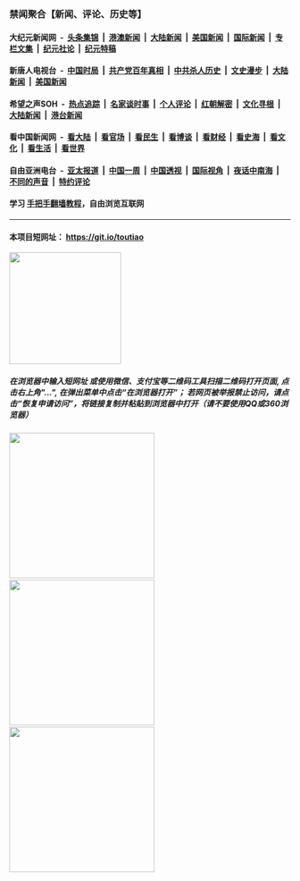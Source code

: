 ### 禁闻聚合【新闻、评论、历史等】

#### 大纪元新闻网 &nbsp;-&nbsp; [头条集锦](indexes/E头条集锦.md?t=02080702) &nbsp;|&nbsp; [港澳新闻](indexes/E港澳新闻.md?t=02080702)  &nbsp;|&nbsp; [大陆新闻](indexes/E大陆新闻.md?t=02080702) &nbsp;|&nbsp; [美国新闻](indexes/E美国新闻.md?t=02080702) &nbsp;|&nbsp; [国际新闻](indexes/E国际新闻.md?t=02080702) &nbsp;|&nbsp; [专栏文集](indexes/E专栏文集.md?t=02080702) &nbsp;|&nbsp; [纪元社论](indexes/E纪元社论.md?t=02080702) &nbsp;|&nbsp; [纪元特稿](indexes/E纪元特稿.md?t=02080702) 

#### 新唐人电视台 &nbsp;-&nbsp; [中国时局](indexes/N中国时局.md?t=02080702) &nbsp;|&nbsp; [共产党百年真相](indexes/N共产党百年真相.md?t=02080702) &nbsp;|&nbsp; [中共杀人历史](indexes/N中共杀人历史.md?t=02080702) &nbsp;|&nbsp; [文史漫步](indexes/N文史漫步.md?t=02080702) &nbsp;|&nbsp; [大陆新闻](indexes/N大陆新闻.md?t=02080702) &nbsp;|&nbsp; [美国新闻](indexes/N美国新闻.md?t=02080702)

#### 希望之声SOH &nbsp;-&nbsp; [热点追踪](indexes/H热点追踪.md?t=02080702) &nbsp;|&nbsp; [名家谈时事](indexes/H名家谈时事.md?t=02080702) &nbsp;|&nbsp; [个人评论](indexes/H个人评论.md?t=02080702)  &nbsp;|&nbsp; [红朝解密](indexes/H红朝解密.md?t=02080702) &nbsp;|&nbsp; [文化寻根](indexes/H文化寻根.md?t=02080702) &nbsp;|&nbsp; [大陆新闻](indexes/H大陆新闻.md?t=02080702) &nbsp;|&nbsp; [港台新闻](indexes/H港台新闻.md?t=02080702)

#### 看中国新闻网 &nbsp;-&nbsp; [看大陆](indexes/S看大陆.md?t=02080702) &nbsp;|&nbsp; [看官场](indexes/S看官场.md?t=02080702) &nbsp;|&nbsp; [看民生](indexes/S看民生.md?t=02080702)  &nbsp;|&nbsp; [看博谈](indexes/S看博谈.md?t=02080702) &nbsp;|&nbsp; [看财经](indexes/S看财经.md?t=02080702) &nbsp;|&nbsp; [看史海](indexes/S看史海.md?t=02080702) &nbsp;|&nbsp; [看文化](indexes/S看文化.md?t=02080702) &nbsp;|&nbsp; [看生活](indexes/S看生活.md?t=02080702) &nbsp;|&nbsp; [看世界](indexes/S看世界.md?t=02080702)

#### 自由亚洲电台 &nbsp;-&nbsp; [亚太报道](indexes/R亚太报道.md?t=02080702) &nbsp;|&nbsp; [中国一周](indexes/R中国一周.md?t=02080702) &nbsp;|&nbsp; [中国透视](indexes/R中国透视.md?t=02080702)  &nbsp;|&nbsp; [国际视角](indexes/R国际视角.md?t=02080702) &nbsp;|&nbsp; [夜话中南海](indexes/R夜话中南海.md?t=02080702) &nbsp;|&nbsp; [不同的声音](indexes/R不同的声音.md?t=02080702) &nbsp;|&nbsp; [特约评论](indexes/R特约评论.md?t=02080702)

#### 学习 [手把手翻墙教程](https://github.com/gfw-breaker/guides/wiki)，自由浏览互联网

----

#### 本项目短网址： https://git.io/toutiao
<img src="https://raw.githubusercontent.com/gfw-breaker/banned-news/master/scripts/img/qr.png" width="200px"/>  

##### 在浏览器中输入短网址 或使用微信、支付宝等二维码工具扫描二维码打开页面, 点击右上角"...", 在弹出菜单中点击“在浏览器打开”； 若网页被举报禁止访问，请点击“恢复申请访问”，将链接复制并粘贴到浏览器中打开（请不要使用QQ或360浏览器）

<img src="https://raw.githubusercontent.com/gfw-breaker/banned-news/master/scripts/img/1.png" width="260px"/> &nbsp; <img src="https://raw.githubusercontent.com/gfw-breaker/banned-news/master/scripts/img/2.png" width="260px"/> &nbsp; <img src="https://raw.githubusercontent.com/gfw-breaker/banned-news/master/scripts/img/3.png" width="260px"/>
